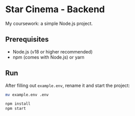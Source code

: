 # Star Cinema - Backend

My coursework: a simple Node.js project.

## Prerequisites

- Node.js (v18 or higher recommended)
- npm (comes with Node.js) or yarn

## Run

After filling out `example.env`, rename it and start the project:

```bash
mv example.env .env

npm install
npm start